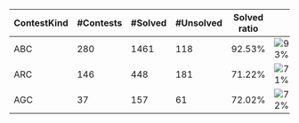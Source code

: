| ContestKind | #Contests | #Solved | #Unsolved | Solved ratio | |
| - | - | - | - | - | - |
| ABC | 280 | 1461 | 118 | 92.53% | ![93%](https://progress-bar.dev/93?title=Solved) |
| ARC | 146 | 448 | 181 | 71.22% | ![71%](https://progress-bar.dev/71?title=Solved) |
| AGC | 37 | 157 | 61 | 72.02% | ![72%](https://progress-bar.dev/72?title=Solved) |
